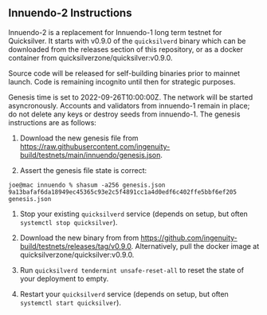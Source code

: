 ## Innuendo-2 Instructions

Innuendo-2 is a replacement for Innuendo-1 long term testnet for Quicksilver. It starts with v0.9.0 of the `quicksilverd` binary which can be downloaded from the releases section of this repository, or as a docker container from quicksilverzone/quicksilver:v0.9.0.

Source code will be released for self-building binaries prior to mainnet launch. Code is remaining incognito until then for strategic purposes.

Genesis time is set to 2022-09-26T10:00:00Z. The network will be started asyncronously. Accounts and validators from innuendo-1 remain in place; do not delete any keys or destroy seeds from innuendo-1. The genesis instructions are as follows:

1. Download the new genesis file from https://raw.githubusercontent.com/ingenuity-build/testnets/main/innuendo/genesis.json.

1. Assert the genesis file state is correct:
```
joe@mac innuendo % shasum -a256 genesis.json
9a13bafaf6da18949ec45365c93e2c5f4891cc1a4d0edf6c402ffe5bbf6ef205  genesis.json
```

1. Stop your existing `quicksilverd` service (depends on setup, but often `systemctl stop quicksilver`).

1. Download the new binary from from https://github.com/ingenuity-build/testnets/releases/tag/v0.9.0. Alternatively, pull the docker image at quicksilverzone/quicksilver:v0.9.0.

1. Run `quicksilverd tendermint unsafe-reset-all` to reset the state of your deployment to empty. 

1. Restart your `quicksilverd` service (depends on setup, but often `systemctl start quicksilver`).
